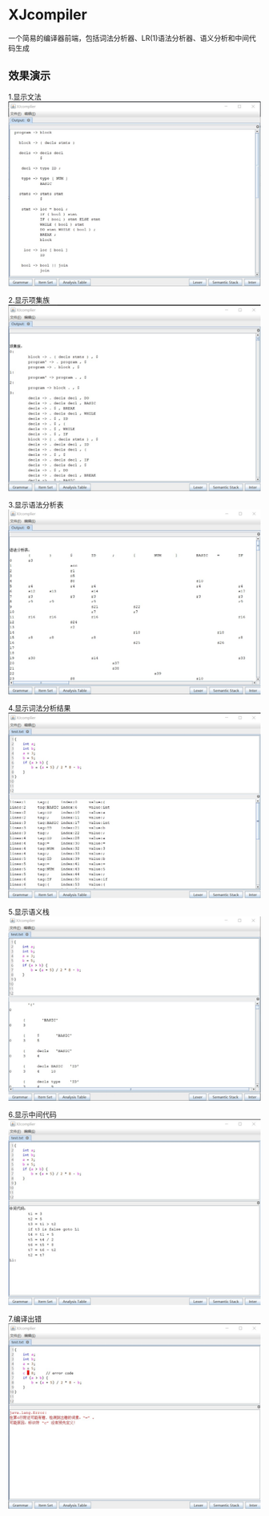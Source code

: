 # XJcompiler
一个简易的编译器前端，包括词法分析器、LR(1)语法分析器、语义分析和中间代码生成


效果演示
---------
1.显示文法
![](picture/show%20grammar.jpg)

2.显示项集族
![](picture/show%20itemSet.jpg)

3.显示语法分析表
![](picture/show%20table.jpg)

4.显示词法分析结果
![](picture/show%20lexer.jpg)

5.显示语义栈
![](picture/show%20stack.jpg)

6.显示中间代码
![](picture/show%20inter.jpg)

7.编译出错
![](picture/show%20error.jpg)